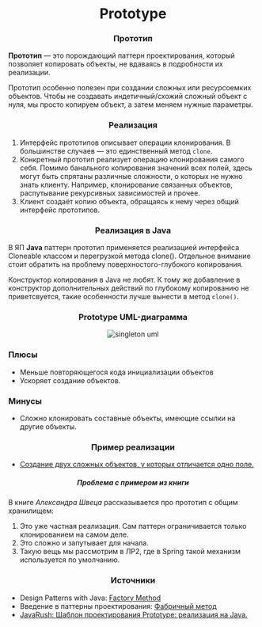 <h1 align="center">
   Prototype
</h1>
<h3 align="center">
   Прототип
</h3>

**Прототип** — это порождающий паттерн проектирования, который позволяет копировать объекты, не вдаваясь в подробности
их реализации.

Прототип особенно полезен при создании сложных или ресурсоемких объектов. Чтобы не создавать индетичный/схожий сложный
объект с нуля, мы просто копируем объект, а затем меняем нужные параметры.

<h3 align="center">
   Реализация
</h3>

1. Интерфейс прототипов описывает операции клонирования. В большинстве случаев — это единственный метод ```clone```.
2. Конкретный прототип реализует операцию клонирования самого себя. Помимо банального копирования значений всех полей,
   здесь могут быть спрятаны различные сложности, о которых не нужно знать клиенту. Например, клонирование связанных
   объектов, распутывание рекурсивных зависимостей и прочее.
3. Клиент создаёт копию объекта, обращаясь к нему через общий интерфейс прототипов.

<h3 align="center">
   Реализация в Java
</h3>

В ЯП **Java** паттерн прототип применяется реализацией интерфейса Cloneable классом и перегрузкой метода clone().
Отдельное внимание стоит обратить на проблему поверхностого-глубокого копирования.

Конструктор копирования в Java не любят. К тому же добавление в конструктор дополнительных действий по глубокому
копированию не приветсвуется, такие особенности лучше вынести в метод ```clone()```.

<h3 align="center">
   Prototype UML-диаграмма
</h3>

<p align="center">
   <img src=https://github.com/evilpeopletyranny/JavaDesignPatterns/blob/main/src/patterns/creational/prototype/diagram.png alt="singleton uml">
</p>

<h3>Плюсы</h3>

- Меньше повторяющегося кода инициализации объектов
- Ускоряет создание объектов.

<h3>Минусы</h3>

- Сложно клонировать составные объекты, имеющие ссылки
  на другие объекты.

<h3 align="center">
   Пример реализации
</h3>

- [Создание двух сложных объектов, у которых отличается одно поле.](https://github.com/evilpeopletyranny/JavaDesignPatterns/tree/main/src/patterns/creational/prototype/code)

<h5 align="center">
   Проблема с примером из книги
</h5>

В книге *Александра Швеца* рассказывается про прототип с общим хранилищем:

1. Это уже частная реализация. Сам паттерн ограничивается только клонированием на самом деле.
2. Это сложно и запутывает для начала.
3. Такую вещь мы рассмотрим в ЛР2, где в Spring такой механизм используется по умолчанию.

<h3 align="center">
   Источники
</h3>

- Design Patterns with
  Java: [Factory Method](https://github.com/evilpeopletyranny/JavaDesignPatterns/blob/main/src/patterns/creational/prototype/books/Olaf%20Musch%20EN.pdf)
- Введение в паттерны
  проектирования: [Фабричный метод](https://github.com/evilpeopletyranny/JavaDesignPatterns/blob/main/src/patterns/creational/prototype/books/Alexander%20Shvets%20RU.pdf)
- [JavaRush: Шаблон проектирования Prototype: реализация на Java.](https://javarush.com/groups/posts/6488-kofe-breyk-259-shablon-proektirovanija-prototype-realizacija-na-java-funkcionaljhnihe-interfeys)
